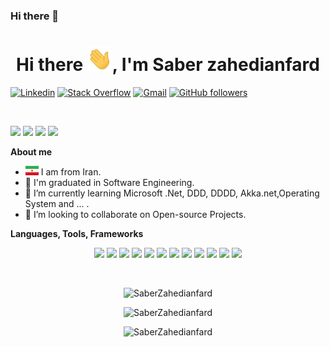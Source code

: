 ### Hi there 👋

<h1 align="center">Hi there <img src="https://github.com/saberzahed/saberzahed/blob/main/img/Hi.gif" width="40px">, I'm Saber zahedianfard</h1>

[![Linkedin](https://img.shields.io/badge/-LinkedIn-222222?style=flat-square&logo=Linkedin&logoColor=white&link=https://www.linkedin.com/in/saberzahedianfard/)](https://www.linkedin.com/in/saberzahedianfard/)
[![Stack Overflow](https://img.shields.io/badge/-Stack%20Overflow-222222?style=flat-square&logo=stack-overflow&logoColor=white&link=https://stackoverflow.com/users/14275683/saber-zahedian-fard)](https://stackoverflow.com/users/14275683/saber-zahedian-fard)
[![Gmail](https://img.shields.io/badge/-Gmail-222222?style=flat-square&logo=gmail&logoColor=white&link=mailto:saberzahedy@gmail.com)](mailto:saberzahedy@gmail.com)
[![GitHub followers](https://img.shields.io/github/followers/saberzahed.svg?style=social&label=Follow&maxAge=2592000)](https://github.com/saberzahed?tab=followers)

<br />

![](https://img.shields.io/badge/Csharp-Developer-brightgreen) ![](https://img.shields.io/badge/dotnet-Lover-maroon) ![](https://img.shields.io/badge/Dotnet-Enthusiast-yellow) ![](https://img.shields.io/badge/Exp-9+yrs-red)

<b>About me</b> <br>
- <img src='https://github.com/saberzahed/saberzahed/blob/main/IR.svg?raw=true' width='21' height='15'> I am from Iran.
- 🔭 I'm graduated in Software Engineering.
- 🌱 I’m currently learning Microsoft .Net, DDD, DDDD, Akka.net,Operating System and ... .
- 👯 I’m looking to collaborate on Open-source Projects.

<b>Languages, Tools, Frameworks</b> <br>
<p align="center">
<img src="http://img.shields.io/badge/-visualstudio-430098?style=flat&logo=visualstudio&logoColor=white">
<img src="http://img.shields.io/badge/-Jetbrains Rider-orange?style=flat&logo=rider&logoColor=black">
<img src="http://img.shields.io/badge/-Azure DevOps-blue?style=flat&logo=tfs&logoColor=FFFFFF">
<img src="http://img.shields.io/badge/-Git-F1502F?style=flat&logo=git&logoColor=FFFFFF">
<img src="http://img.shields.io/badge/-Sql Server-lightgrey?style=flat&logoColor=white">
<img src="http://img.shields.io/badge/-Docker-black?style=flat&logo=docker&logoColor=FFFFFF">
<img src="http://img.shields.io/badge/-Akka.net-blue?style=flat&logoColor=white">
<img src = "https://img.shields.io/badge/-HTML5-E34F26?style=flat&logo=html5&logoColor=white"> 
<img src = "https://img.shields.io/badge/-CSS3-1572B6?style=flat&logo=css3&logoColor=white">
<img src="https://img.shields.io/badge/-Bootstrap-563D7C?style=flat&logo=bootstrap&logoColor=white">
<img src="https://img.shields.io/badge/-JavaScript-eed718?style=flat&logo=javascript&logoColor=ffffff">
<img src="http://img.shields.io/badge/-Github-000000?style=flat&logo=github&logoColor=FFFFFF">
</p>

<br />

<p align="center"> <img src="https://komarev.com/ghpvc/?username=saberzahed&style=flat-square" alt="SaberZahedianfard" /> 
</p>
<p align="center"> <img src="https://github-readme-stats.vercel.app/api?username=saberzahed&show_icons=true" alt="SaberZahedianfard" /> 
</p>


<p align="center"> <img src="https://github-readme-stats.vercel.app/api/top-langs/?username=saberzahed&layout=compact" alt="SaberZahedianfard" /> 
</p>



